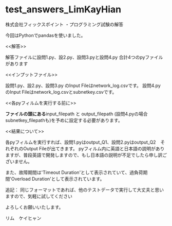 # test_answers_LimKayHian
株式会社フィックスポイント ・プログラミング試験の解答

今回はPythonでpandasを使いました。

<<解答>>

解答ファイルに設問1.py、設2.py、設問3.pyと設問4.py
合計4つのpyファイルがあります

<<インプットファイル>>

設問1.py、設2.py、設問3.py のInput Fileはnetwork_log.csvです。
設問4.py　のInput Fileはnetwork_log.csvとsubnetkey.csvです。


<<各pyフィルムを実行する前に>>

**ファイルの頭にある**input_filepath と output_filepath (設問4.pyの場合subnetkey_filepathも)を予めに設定する必要があります。

<<結果について>>

各pyフィルムを実行すれば、設問1.pyはoutput_Q1、設問2.pyはoutput_Q2　それぞれのOutput Fileが出てきます。
pyフィルム内に英語と日本語の説明がありますが、普段英語で開発しますので、もし日本語の説明が不足でしたら申し訳ございません。

また、故障期間は'Timeout Duration'として表示されていて、過負荷期間'Overload Duration'として表示されています。


追記：
同じフォーマットであれば、他のテストデータで実行して大丈夫と思いますので、気軽に試してください

よろしくお願いいたします。

リム　ケイヒャン
